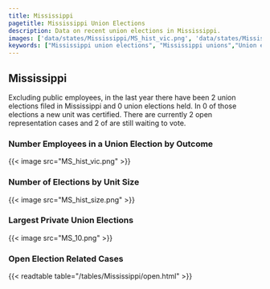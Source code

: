 ```yaml
---
title: Mississippi
pagetitle: Mississippi Union Elections
description: Data on recent union elections in Mississippi.
images: ['data/states/Mississippi/MS_hist_vic.png', 'data/states/Mississippi/MS_hist_size.png', 'data/states/Mississippi/MS_10.png']
keywords: ["Mississippi union elections", "Mississippi unions","Union elections"]
---
```

##  Mississippi

Excluding public employees, in the last year there have been 2 union elections filed in Mississippi and 0 union elections held. In 0 of those elections a new unit was certified. There are currently 2 open representation cases and 2 of are still waiting to vote.

### Number Employees in a Union Election by Outcome
{{< image src="MS_hist_vic.png" >}}

### Number of Elections by Unit Size
{{< image src="MS_hist_size.png" >}}

### Largest Private Union Elections
{{< image src="MS_10.png" >}}

### Open Election Related Cases
{{< readtable table="/tables/Mississippi/open.html" >}}


